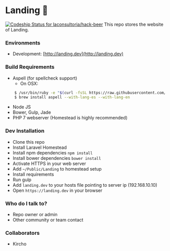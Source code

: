 # Landing 🍺

[ ![Codeship Status for laconsultoria/hack-beer](https://codeship.com/projects/5f99e690-f489-0133-c0c6-36b8111ac33a/status?branch=master)](https://codeship.com/projects/150129)
This repo stores the website of Landing.

### Environments

* Development: [http://landing.dev](http://landing.dev)


### Build Requirements

* Aspell (for spellcheck support)
    - On OSX:
    
```bash
    $ /usr/bin/ruby -e "$(curl -fsSL https://raw.githubusercontent.com/Homebrew/install/master/install)"
    $ brew install aspell --with-lang-es --with-lang-en
```

* Node JS
* Bower, Gulp, Jade
* PHP 7 webserver (Homestead is highly recommended)

### Dev Installation

* Clone this repo
* Install Laravel Homestead
* Install npm dependencies `npm install`
* Install bower dependencies `bower install`
* Activate HTTPS in your web server
* Add `~/Public/Landing` to homestead setup
* Install requirements
* Run gulp
* Add `landing.dev` to your hosts file pointing to server ip (192.168.10.10)
* Open `https://landing.dev` in your browser

### Who do I talk to?

* Repo owner or admin
* Other community or team contact

### Collaborators

* Kircho
